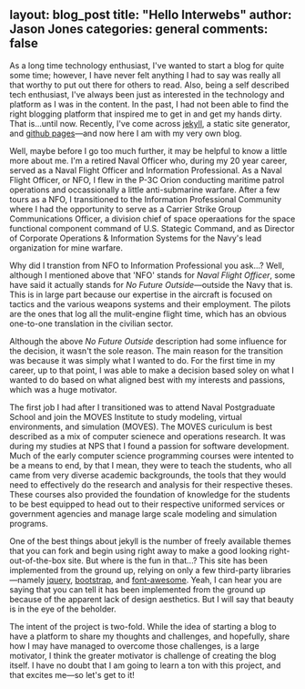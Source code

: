 layout: blog_post
title:  "Hello Interwebs"
author: Jason Jones
categories: general
comments: false
---

As a long time technology enthusiast, I've wanted to start a blog for quite some time; however, I
have never felt anything I had to say was really all that worthy to put out there for others to
read. Also, being a self described tech enthusiast, I've always been just as interested in the
technology and platform as I was in the content. In the past, I had not been able to find the right
blogging platform that inspired me to get in and get my hands dirty. That is...until now.  Recently,
I've come across [jekyll](https://jekyllrb.com), a static site generator, and
[github pages](https://pages.github.com)&mdash;and now here I am with my very own blog.

Well, maybe before I go too much further, it may be helpful to know a little more about me.  I'm
a retired Naval Officer who, during my 20 year career, served as a Naval Flight Officer and
Information Professional. As a Naval Flight Officer, or NFO, I flew in the P-3C Orion conducting
maritime patrol operations and occassionally a little anti-submarine warfare.  After a few tours as
a NFO, I transitioned to the Information Professional Community where I had the opportunity to serve
as a Carrier Strike Group Communications Officer, a division chief of space operaations for the
space functional component command of U.S. Stategic Command, and as Director of Corporate
Operations & Information Systems for the Navy's lead organization for mine warfare.

Why did I transtion from NFO to Information Professional you ask...?  Well, although I mentioned
above that 'NFO' stands for _Naval Flight Officer_, some have said it actually stands for
_No Future Outside_&mdash;outside the Navy that is.  This is in large part because our expertise in
the aircraft is focused on tactics and the various weapons systems and their employment.  The pilots
are the ones that log all the mulit-engine flight time, which has an obvious one-to-one translation
in the civilian sector.

Although the above _No Future Outside_ description had some influence for the decision, it wasn't
the sole reason.  The main reason for the transition was because it was simply what I wanted to do.
For the first time in my career, up to that point, I was able to make a decision based soley on what
I wanted to do based on what aligned best with my interests and passions, which was a huge motivator.

The first job I had after I transitioned was to attend Naval Postgraduate School and join the
MOVES Institute to study modeling, virtual environments, and simulation (MOVES).  The MOVES curiculum
is best described as a mix of computer scienece and operations research.  It was during my
studies at NPS that I found a passion for software development.  Much of the early computer science
programming courses were intented to be a means to end, by that I mean, they were to teach the
students, who all came from very diverse academic backgrounds, the tools that they would need to
effectively do the research and analysis for their respective theses.  These courses also provided
the foundation of knowledge for the students to be best equipped to head out to their respective
uniformed services or government agencies and manage large scale modeling and simulation programs.

One of the best things about jekyll is the number of freely available themes
that you can fork and begin using right away to make a good looking
right-out-of-the-box site. But where is the fun in that...? This site has been
implemented from the ground up, relying on only a few third-party
libraries&mdash;namely [jquery](https://jquery.com), [bootstrap](http://getbootstrap.com),
and [font-awesome](https://fortawesome.github.io/Font-Awesome).
Yeah, I can hear you are saying that you can tell it has been implemented from
the ground up because of the apparent lack of design aesthetics. But I will
say that beauty is in the eye of the beholder.

The intent of the project is two-fold. While the idea of starting a blog to
have a platform to share my thoughts and challenges, and hopefully, share
how I may have managed to overcome those challenges, is a large motivator, I
think the greater motivator is challenge of creating the blog itself. I have
no doubt that I am going to learn a ton with this project, and that excites
me&mdash;so let's get to it!
